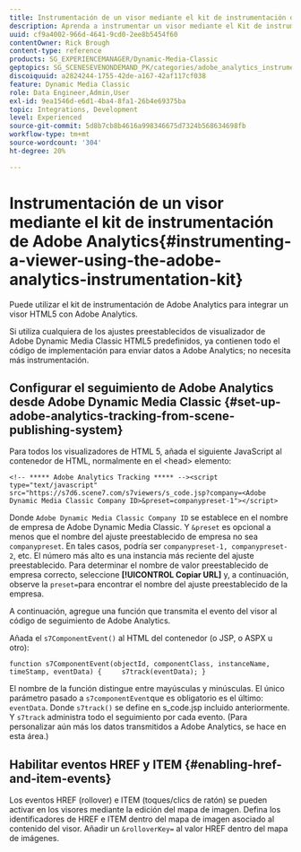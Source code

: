 ```yaml
---
title: Instrumentación de un visor mediante el kit de instrumentación de Adobe Analytics
description: Aprenda a instrumentar un visor mediante el Kit de instrumentación de Adobe Analytics en Adobe Dynamic Media Classic.
uuid: cf9a4002-966d-4641-9cd0-2ee8b5454f60
contentOwner: Rick Brough
content-type: reference
products: SG_EXPERIENCEMANAGER/Dynamic-Media-Classic
geptopics: SG_SCENESEVENONDEMAND_PK/categories/adobe_analytics_instrumentation_kit
discoiquuid: a2824244-1755-42de-a167-42af117cf038
feature: Dynamic Media Classic
role: Data Engineer,Admin,User
exl-id: 9ea1546d-e6d1-4ba4-8fa1-26b4e69375ba
topic: Integrations, Development
level: Experienced
source-git-commit: 5d8b7cb8b4616a998346675d7324b568634698fb
workflow-type: tm+mt
source-wordcount: '304'
ht-degree: 20%

---
```


# Instrumentación de un visor mediante el kit de instrumentación de Adobe Analytics{#instrumenting-a-viewer-using-the-adobe-analytics-instrumentation-kit}

Puede utilizar el kit de instrumentación de Adobe Analytics para integrar un visor HTML5 con Adobe Analytics.

Si utiliza cualquiera de los ajustes preestablecidos de visualizador de Adobe Dynamic Media Classic HTML5 predefinidos, ya contienen todo el código de implementación para enviar datos a Adobe Analytics; no necesita más instrumentación.

## Configurar el seguimiento de Adobe Analytics desde Adobe Dynamic Media Classic {#set-up-adobe-analytics-tracking-from-scene-publishing-system}

Para todos los visualizadores de HTML 5, añada el siguiente JavaScript al contenedor de HTML, normalmente en el &lt;head> elemento:

```as3
<!-- ***** Adobe Analytics Tracking ***** --><script type="text/javascript" src="https://s7d6.scene7.com/s7viewers/s_code.jsp?company=<Adobe Dynamic Media Classic Company ID>&preset=companypreset-1"></script>
```

Donde `Adobe Dynamic Media Classic Company ID` se establece en el nombre de empresa de Adobe Dynamic Media Classic. Y `&preset` es opcional a menos que el nombre del ajuste preestablecido de empresa no sea `companypreset`. En tales casos, podría ser `companypreset-1, companypreset-2`, etc. El número más alto es una instancia más reciente del ajuste preestablecido. Para determinar el nombre de valor preestablecido de empresa correcto, seleccione **[!UICONTROL Copiar URL]** y, a continuación, observe la `preset=`para encontrar el nombre del ajuste preestablecido de la empresa.

A continuación, agregue una función que transmita el evento del visor al código de seguimiento de Adobe Analytics.

Añada el `s7ComponentEvent()` al HTML del contenedor (o JSP, o ASPX u otro):

```as3
function s7ComponentEvent(objectId, componentClass, instanceName, timeStamp, eventData) {     s7track(eventData); }
```

El nombre de la función distingue entre mayúsculas y minúsculas. El único parámetro pasado a `s7componentEvent`que es obligatorio es el último: `eventData`. Donde `s7track()` se define en s_code.jsp incluido anteriormente. Y `s7track` administra todo el seguimiento por cada evento. (Para personalizar aún más los datos transmitidos a Adobe Analytics, se hace en esta área.)

## Habilitar eventos HREF y ITEM {#enabling-href-and-item-events}

Los eventos HREF (rollover) e ITEM (toques/clics de ratón) se pueden activar en los visores mediante la edición del mapa de imagen. Defina los identificadores de HREF e ITEM dentro del mapa de imagen asociado al contenido del visor. Añadir un `&rolloverKey=` al valor HREF dentro del mapa de imágenes.
